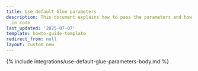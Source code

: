 ```yaml
---
title: Use default Glue parameters
description: This document explains how to pass the parameters and how to use them
  in code
last_updated: '2025-07-07'
template: howto-guide-template
redirect_from: null
layout: custom_new
---
```


{% include integrations/use-default-glue-parameters-body.md %}
